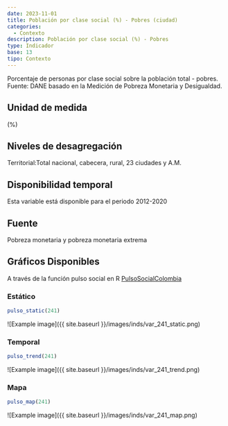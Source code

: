 ```yaml
---
date: 2023-11-01
title: Población por clase social (%) - Pobres (ciudad)
categories:
  - Contexto
description: Población por clase social (%) - Pobres
type: Indicador
base: 13
tipo: Contexto
--- 
```


Porcentaje de personas por clase social sobre la población total - pobres.
Fuente: DANE basado en la Medición de Pobreza Monetaria y Desigualdad.

## Unidad de medida
(%)

## Niveles de desagregación
Territorial:Total nacional, cabecera, rural, 23 ciudades y A.M.

## Disponibilidad temporal
Esta variable está disponible para el periodo 2012-2020

## Fuente
Pobreza monetaria y pobreza monetaria extrema

## Gráficos Disponibles

A través de la función pulso social en R [PulsoSocialColombia](https://github.com/pulsosocialcolombia/PulsoSocialColombia)

### Estático

``` R
pulso_static(241)
```

![Example image]({{ site.baseurl }}/images/inds/var_241_static.png)

### Temporal

``` R
pulso_trend(241)
```

![Example image]({{ site.baseurl }}/images/inds/var_241_trend.png)

### Mapa

``` R
pulso_map(241)
```

![Example image]({{ site.baseurl }}/images/inds/var_241_map.png)